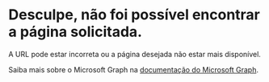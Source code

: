 # <a name="were-sorry-we-cant-find-the-page-you-requested"></a>Desculpe, não foi possível encontrar a página solicitada.

A URL pode estar incorreta ou a página desejada não estar mais disponível.

Saiba mais sobre o Microsoft Graph na [documentação do Microsoft Graph](https://developer.microsoft.com/en-us/graph/docs/overview/overview).

